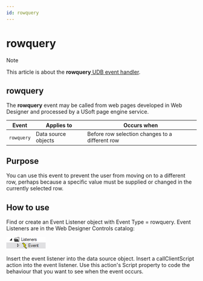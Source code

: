 ```yaml
---
id: rowquery
---
```


# rowquery



> [!NOTE]
> This article is about the **rowquery**[ UDB event handler](/docs/Web%20and%20app%20UIs/UDB%20Events).

## **rowquery**

The **rowquery** event may be called from web pages developed in Web Designer and processed by a USoft page engine service.

|**Event**|**Applies to**|**Occurs when**|
|--------|--------|--------|
|`rowquery`|Data source objects|Before row selection changes to a different row|



## Purpose

You can use this event to prevent the user from moving on to a different row, perhaps because a specific value must be supplied or changed in the currently selected row.

## How to use

Find or create an Event Listener object with Event Type = rowquery. Event Listeners are in the Web Designer Controls catalog:

![](./assets/ff8672be-ff07-426e-ba7e-0ecf37444b63.png)

Insert the event listener into the data source object. Insert a callClientScript action into the event listener. Use this action's Script property to code the behaviour that you want to see when the event occurs.